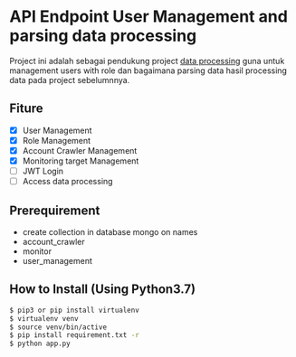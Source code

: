 # API Endpoint User Management and parsing data processing

Project ini adalah sebagai pendukung project [data processing](https://gitlab.com/baysptr/data-processing-for-socials-media-monitoring) guna untuk management users with role dan bagaimana parsing data hasil processing data pada project sebelumnnya.
## Fiture
  - [x] User Management
  - [x] Role Management
  - [x] Account Crawler Management
  - [x] Monitoring target Management
  - [ ] JWT Login
  - [ ] Access data processing 

## Prerequirement
- create collection in database mongo on names
- account_crawler
- monitor
- user_management

## How to Install (Using Python3.7)
```sh
$ pip3 or pip install virtualenv
$ virtualenv venv
$ source venv/bin/active
$ pip install requirement.txt -r
$ python app.py
```
